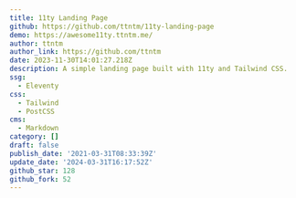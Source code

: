 ```yaml
---
title: 11ty Landing Page
github: https://github.com/ttntm/11ty-landing-page
demo: https://awesome11ty.ttntm.me/
author: ttntm
author_link: https://github.com/ttntm
date: 2023-11-30T14:01:27.218Z
description: A simple landing page built with 11ty and Tailwind CSS.
ssg:
  - Eleventy
css:
  - Tailwind
  - PostCSS
cms:
  - Markdown
category: []
draft: false
publish_date: '2021-03-31T08:33:39Z'
update_date: '2024-03-31T16:17:52Z'
github_star: 128
github_fork: 52
---
```

